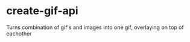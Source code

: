 # create-gif-api
Turns combination of gif's and images into one gif, overlaying on top of eachother
